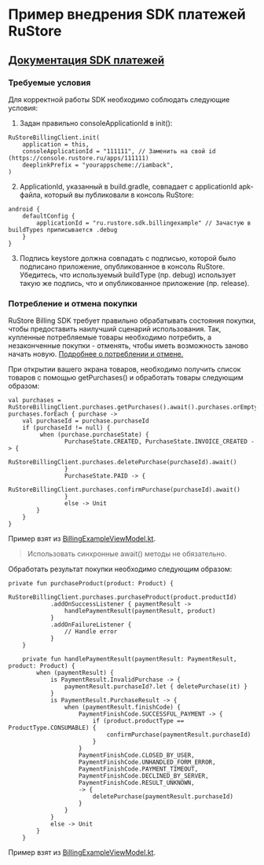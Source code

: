 # Пример внедрения SDK платежей RuStore
## [Документация SDK платежей](https://help.rustore.ru/rustore/for_developers/developer-documentation/SDK-connecting-payments)

### Требуемые условия

Для корректной работы SDK необходимо соблюдать следующие условия:
1. Задан правильно consoleApplicationId в init():
```
RuStoreBillingClient.init(
    application = this,
    consoleApplicationId = "111111", // Заменить на свой id (https://console.rustore.ru/apps/111111)
    deeplinkPrefix = "yourappscheme://iamback",
)
```
2. ApplicationId, указанный в build.gradle, совпадает с applicationId apk-файла, который вы публиковали в консоль RuStore:
```
android {
    defaultConfig {
        applicationId = "ru.rustore.sdk.billingexample" // Зачастую в buildTypes приписывается .debug
    }
}
```
3. Подпись keystore должна совпадать с подписью, которой было подписано приложение, опубликованное в консоль RuStore. Убедитесь, что используемый buildType (пр. debug) использует такую же подпись, что и опубликованное приложение (пр. release).

### Потребление и отмена покупки
RuStore Billing SDK требует правильно обрабатывать состояния покупки, чтобы предоставить наилучший сценарий использования.
Так, купленные потребляемые товары необходимо потребить, а незаконченные покупки - отменять, чтобы иметь возможность заново начать новую.
[Подробнее о потреблении и отмене.](https://help.rustore.ru/rustore/for_developers/developer-documentation/SDK-connecting-payments/%20consumption-and-withdrawal)

При открытии вашего экрана товаров, необходимо получить список товаров с помощью getPurchases() и обработать товары следующим образом:
```
val purchases = RuStoreBillingClient.purchases.getPurchases().await().purchases.orEmpty()
purchases.forEach { purchase ->
    val purchaseId = purchase.purchaseId
    if (purchaseId != null) {
         when (purchase.purchaseState) {
                PurchaseState.CREATED, PurchaseState.INVOICE_CREATED -> {
                    RuStoreBillingClient.purchases.deletePurchase(purchaseId).await()
                }
                PurchaseState.PAID -> {
                    RuStoreBillingClient.purchases.confirmPurchase(purchaseId).await()
                }
                else -> Unit
        }
    }
}
```
Пример взят из [BillingExampleViewModel.kt](https://gitflic.ru/project/rustore/rustore-sdk-billing-example/blob?file=app%2Fsrc%2Fmain%2Fkotlin%2Fru%2Frustore%2Fsdk%2Fbillingexample%2Fpayment%2FBillingExampleViewModel.kt).
> Использовать синхронные await() методы не обязательно.

Обработать результат покупки необходимо следующим образом:
```
private fun purchaseProduct(product: Product) {
        RuStoreBillingClient.purchases.purchaseProduct(product.productId)
            .addOnSuccessListener { paymentResult ->
                handlePaymentResult(paymentResult, product)
            }
            .addOnFailureListener {
                // Handle error
            }
    }

    private fun handlePaymentResult(paymentResult: PaymentResult, product: Product) {
        when (paymentResult) {
            is PaymentResult.InvalidPurchase -> {
                paymentResult.purchaseId?.let { deletePurchase(it) }
            }
            is PaymentResult.PurchaseResult -> {
                when (paymentResult.finishCode) {
                    PaymentFinishCode.SUCCESSFUL_PAYMENT -> {
                        if (product.productType == ProductType.CONSUMABLE) {
                            confirmPurchase(paymentResult.purchaseId)
                        }
                    }
                    PaymentFinishCode.CLOSED_BY_USER,
                    PaymentFinishCode.UNHANDLED_FORM_ERROR,
                    PaymentFinishCode.PAYMENT_TIMEOUT,
                    PaymentFinishCode.DECLINED_BY_SERVER,
                    PaymentFinishCode.RESULT_UNKNOWN,
                    -> {
                        deletePurchase(paymentResult.purchaseId)
                    }
                }
            }
            else -> Unit
        }
    }
```
Пример взят из [BillingExampleViewModel.kt](https://gitflic.ru/project/rustore/rustore-sdk-billing-example/blob?file=app%2Fsrc%2Fmain%2Fkotlin%2Fru%2Frustore%2Fsdk%2Fbillingexample%2Fpayment%2FBillingExampleViewModel.kt).